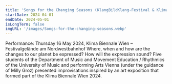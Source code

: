 ```yaml
---
title: 'Songs for the Changing Seasons (KlangBildKlang-Festival & Klima Biennale Wien)'
startDate: 2024-04-01
endDate: 2024-05-01
isLongTerm: false
imgURL: '/images/Songs-for-the-changing-seasons.webp'
---
```

Performance: Thursday 16 May 2024, Klima Biennale Wien – Festivalgelände am Nordwestbahnhof
Where, when and how are the changes to our planet be expressed? How will the expression sound? Five students of the Department of Music and Movement Education / Rhythmics of the University of Music and performing Arts Vienna (under the guidance of Milly Groz) presented improvisations inspired by an art exposition that formed part of the Klima Biennale Wien 2024.